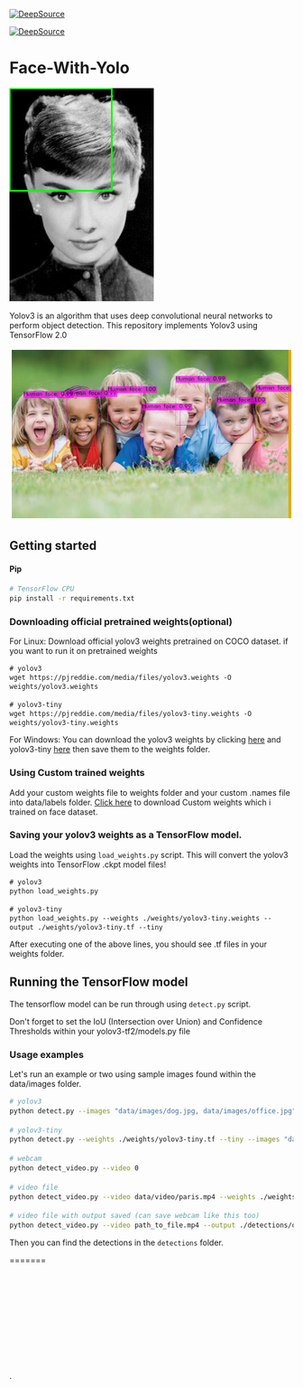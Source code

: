 [![DeepSource](https://deepsource.io/gh/Rajatkhatri7/Face-With-Yolo.svg/?label=active+issues&show_trend=true)](https://deepsource.io/gh/Rajatkhatri7/Face-With-Yolo/?ref=repository-badge)

[![DeepSource](https://deepsource.io/gh/Rajatkhatri7/Face-With-Yolo.svg/?label=resolved+issues&show_trend=true)](https://deepsource.io/gh/Rajatkhatri7/Face-With-Yolo/?ref=repository-badge)
# Face-With-Yolo

![image2](https://github.com/Rajatkhatri7/Face-With-Yolo/blob/master/data/images/yoloDEmo.gif)

Yolov3 is an algorithm that uses deep convolutional neural networks to perform object detection. This repository implements Yolov3 using TensorFlow 2.0

![image](https://github.com/Rajatkhatri7/Face-With-Yolo/blob/master/detections/download.png)

## Getting started

#### Pip
```bash
# TensorFlow CPU
pip install -r requirements.txt
```

### Downloading official pretrained weights(optional)
For Linux: Download official yolov3 weights pretrained on COCO dataset. if you want to run it on pretrained weights 

```
# yolov3
wget https://pjreddie.com/media/files/yolov3.weights -O weights/yolov3.weights

# yolov3-tiny
wget https://pjreddie.com/media/files/yolov3-tiny.weights -O weights/yolov3-tiny.weights

```

For Windows:
You can download the yolov3 weights by clicking [here](https://pjreddie.com/media/files/yolov3.weights) and yolov3-tiny [here](https://pjreddie.com/media/files/yolov3-tiny.weights) then save them to the weights folder.

### Using Custom trained weights
Add your custom weights file to weights folder and your custom .names file into data/labels folder.
[Click here](https://drive.google.com/file/d/1-7VwHN6bBbcQ9CZTQzDLSDGCL6MJkDus/view?usp=drivesdk) to download Custom weights which i trained on face dataset.
  
### Saving your yolov3 weights as a TensorFlow model.
Load the weights using `load_weights.py` script. This will convert the yolov3 weights into TensorFlow .ckpt model files!

```
# yolov3
python load_weights.py

# yolov3-tiny
python load_weights.py --weights ./weights/yolov3-tiny.weights --output ./weights/yolov3-tiny.tf --tiny
```

After executing one of the above lines, you should see .tf files in your weights folder.

## Running the TensorFlow model
The tensorflow model can  be run through using `detect.py` script. 

Don't forget to set the IoU (Intersection over Union) and Confidence Thresholds within your yolov3-tf2/models.py file

### Usage examples

Let's run an example or two using sample images found within the data/images folder. 

```bash
# yolov3
python detect.py --images "data/images/dog.jpg, data/images/office.jpg"

# yolov3-tiny
python detect.py --weights ./weights/yolov3-tiny.tf --tiny --images "data/images/dog.jpg"

# webcam
python detect_video.py --video 0

# video file
python detect_video.py --video data/video/paris.mp4 --weights ./weights/yolov3-tiny.tf --tiny

# video file with output saved (can save webcam like this too)
python detect_video.py --video path_to_file.mp4 --output ./detections/output.avi
```
Then you can find the detections in the `detections` folder.

=======










```











```






  






























 




  


.

